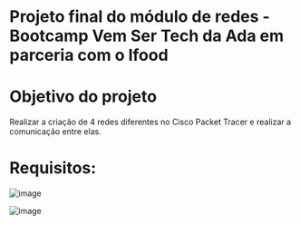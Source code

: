 # Projeto final do módulo de redes - Bootcamp Vem Ser Tech da Ada em parceria com o Ifood

# Objetivo do projeto
Realizar a criação de 4 redes diferentes no Cisco Packet Tracer e realizar a comunicação entre elas.

# Requisitos:
![image](https://github.com/GraciellySRibeiro/desafio-curso-redes-ada-ifood/assets/132016875/be377fbe-ff05-44a2-8323-4c961d6dc41b)


![image](https://github.com/GraciellySRibeiro/desafio-curso-redes-ada-ifood/assets/132016875/e8a51d32-d3c8-4e56-97a5-cb232d443a9c)
